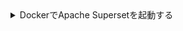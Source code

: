<details>
    <summary>DockerでApache Supersetを起動する</summary>

Supersetは、[Docker Composeを使用してSupersetをローカルにインストールする](https://superset.apache.org/docs/installation/installing-superset-using-docker-compose/)手順を提供しています。 GitHubからApache Supersetのリポジトリをチェックアウトした後、最新の開発コードまたは特定のタグを実行することができます。リリース2.0.0は、`pre-release`としてマークされていない最新のリリースであるため、お勧めします。

`docker compose`を実行する前にいくつかの作業を行う必要があります：

1. 公式のClickHouse Connectドライバーを追加する
2. Mapbox APIキーを取得し、それを環境変数として追加する（オプション）
3. 実行するSupersetのバージョンを指定する

:::tip
以下のコマンドは、GitHubリポジトリのトップレベル`superset`から実行します。
:::

## 公式ClickHouse Connectドライバー {#official-clickhouse-connect-driver}

ClickHouse ConnectドライバーをSupersetデプロイメントで使用できるようにするには、ローカルのrequirementsファイルに追加します：

```bash
echo "clickhouse-connect" >> ./docker/requirements-local.txt
```

## Mapbox{#mapbox}

これはオプションですが、Mapbox APIキーなしでSupersetに位置データをプロットすることができます。ただし、キーを追加する必要があるというメッセージが表示され、マップの背景画像が表示されなくなります（データポイントだけが表示され、マップの背景は表示されません）。 Mapboxは、使用したい場合に無料プランを提供しています。

ガイドで作成するいくつかのサンプル視覚化は、緯度や経度などの位置データを使用します。 SupersetはMapboxマップをサポートしています。Mapboxの視覚化を使用するには、Mapbox APIキーが必要です。[Mapboxの無料プラン](https://account.mapbox.com/auth/signup/)にサインアップし、APIキーを生成してください。

APIキーをSupersetで使用できるようにします：

```bash
echo "MAPBOX_API_KEY=pk.SAMPLE-Use-your-key-instead" >> docker/.env-non-dev
```

## Supersetバージョン2.0.0をデプロイする {#deploy-superset-version-200}

リリース2.0.0をデプロイするには、次のコマンドを実行します：

```bash
git checkout 2.0.0
TAG=2.0.0 docker-compose -f docker-compose-non-dev.yml pull
TAG=2.0.0 docker-compose -f docker-compose-non-dev.yml up
```

</details>
